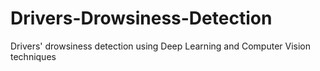 # Drivers-Drowsiness-Detection
Drivers' drowsiness detection using Deep Learning and Computer Vision techniques

